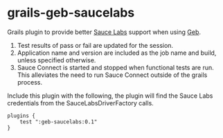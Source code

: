grails-geb-saucelabs
====================

Grails plugin to provide better [Sauce Labs](http://saucelabs.com) support when using [Geb](http://gebish.org).

1. Test results of pass or fail are updated for the session.
2. Application name and version are included as the job name and build, unless specified otherwise.
3. Sauce Connect is started and stopped when functional tests are run. This alleviates the need to run Sauce Connect outside of the grails process.

Include this plugin with the following, the plugin will find the Sauce Labs credentials from the SauceLabsDriverFactory calls.

```
plugins {
    test ":geb-saucelabs:0.1"
}
```
